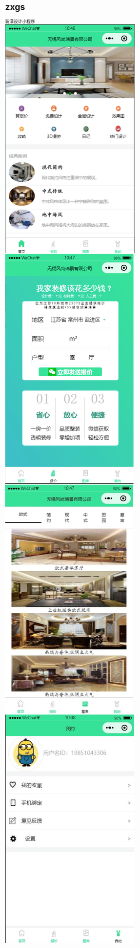# zxgs
装潢设计小程序
![images](https://github.com/o7starYLo/zxgs/blob/master/pages/image/shouye.png)
![images](https://github.com/o7starYLo/zxgs/blob/master/pages/image/baojia.png)
![images](https://github.com/o7starYLo/zxgs/blob/master/pages/image/tuku.jpg)
![images](https://github.com/o7starYLo/zxgs/blob/master/pages/image/my.jpg)
